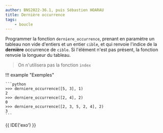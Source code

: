 ```yaml
---
author: BNS2022-36.1, puis Sébastien HOARAU
title: Dernière occurrence 
tags:
    - boucle
---
```


Programmer la fonction `derniere_occurrence`, prenant en paramètre un tableau non vide d'entiers et un entier `cible`, et qui renvoie l'indice de la **dernière** occurrence de `cible`. Si l'élément n'est pas présent, la fonction renvoie la longueur du tableau.

> On n'utilisera pas la fonction `index`

!!! example "Exemples"

    ```python
    >>> derniere_occurrence([5, 3], 1)
    2
    >>> derniere_occurrence([2, 4], 2)
    0
    >>> derniere_occurrence([2, 3, 5, 2, 4], 2)
    3
    ```

{{ IDE('exo') }}
